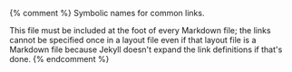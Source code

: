 {% comment %}
Symbolic names for common links.

This file must be included at the foot of every Markdown file; the
links cannot be specified once in a layout file even if that layout
file is a Markdown file because Jekyll doesn't expand the link
definitions if that's done.
{% endcomment %}

[config-email]: mailto:{{site.email}}
[config-organization]: {{site.organization}}
[config-repo]: {{site.repo}}
[config-website]: {{site.website}}

[ally-skills]: https://frameshiftconsulting.com/ally-skills-workshop/

[becker-bruce]: https://www.brettbecker.com/
[bibtex]: http://www.bibtex.org/
[branch-per-feature]: https://www.atlassian.com/git/tutorials/comparing-workflows/feature-branch-workflow
[bryan-jenny]: https://jennybryan.org/
[build-tools]: https://en.wikipedia.org/wiki/List_of_build_automation_software

[capes-gerard]: https://github.com/gcapes
[captain-awkward]: https://captainawkward.com/
[carpentries]: https://carpentries.org/
[caulfield-chorus]: https://hapgood.us/2016/05/13/choral-explanations/
[charles-rules]: http://geekfeminism.wikia.com/wiki/Charles%27_Rules_of_Argument
[choose-license]: http://choosealicense.com/
[climate-api]: http://data.worldbank.org/developers/climate-data-api
[code-smells-and-feels]: https://github.com/jennybc/code-smells-and-feels
[conda]: https://conda.io/
[covenant]: https://www.contributor-covenant.org
[creative-commons]: https://creativecommons.org/

[dc]: https://datacarpentry.org/
[docker]: https://en.wikipedia.org/wiki/Docker_(software)
[dryad]: https://datadryad.org/
[dursi-jonathan]: https://www.dursi.ca/
[dursi-pattern-rules]: https://github.com/ljdursi/make_pattern_rules

[f1000-research]: https://f1000research.com/
[figshare]: https://figshare.com/
[format-r]: https://yihui.name/formatr/

[geek-feminism]: http://geekfeminism.wikia.com/
[gfm]: https://help.github.com/articles/github-flavored-markdown/
[github]: http://github.com
[github-pages]: https://pages.github.com/
[github-zenodo-tutorial]: https://guides.github.com/activities/citable-code/
[gnu-make]: http://www.gnu.org/software/make/
[gnu-make-other-vars]: https://www.gnu.org/software/make/manual/html_node/Special-Variables.html
[go-fair]: https://www.go-fair.org/fair-principles/
[google-docs]: https://en.wikipedia.org/wiki/Google_Docs,_Sheets,_and_Slides
[gustavsen-julia]: http://www.juliagustavsen.com/
[gutenberg]: https://www.gutenberg.org/

[huff-katy]: http://katyhuff.github.io/
[huff-testing]: https://github.com/katyhuff/python-testing
[hugo]: https://gohugo.io/

[ini-format]: https://en.wikipedia.org/wiki/INI_file
[insight]: https://www.insightdatascience.com/

[jekyll]: https://jekyllrb.com/
[joss]: https://joss.theoj.org/
[js-vs-ds]: https://software-tools-in-javascript.github.io/js-vs-ds/
[jupyter]: http://jupyter.org/

[kernighan-brian]: https://en.wikipedia.org/wiki/Brian_Kernighan
[kirk-matthew]: https://www.matthewkirk.com/

[latex]: http://www.latex-project.org/
[libreoffice]: https://www.libreoffice.org/
[lint]: https://en.wikipedia.org/wiki/Lint_(software)

[make]: https://www.gnu.org/software/make/
[markdown]: https://en.wikipedia.org/wiki/Markdown
[mathjax]: https://www.mathjax.org/
[mertz-documentation]: https://realpython.com/documenting-python-code/
[model-coc]: http://geekfeminism.wikia.com/wiki/Conference_anti-harassment/Policy
[ms-word]: https://en.wikipedia.org/wiki/Microsoft_Word

[noller-a-lot-happens]: http://jessenoller.com/blog/2015/9/27/a-lot-happens
[noller-sequel]: http://jessenoller.com/blog/2015/10/31/community-boundaries

[one-extra-fact]: https://merely-useful.github.io/one-extra-fact/
[orcid]: https://orcid.org/
[orwells-rules]: https://en.wikipedia.org/wiki/Politics_and_the_English_Language#Remedy_of_Six_Rules
[osi-license-list]: http://opensource.org/licenses
[osf]: https://osf.io/
[overleaf]: https://www.overleaf.com/

[pandoc]: https://pandoc.org/
[pep-8]: https://www.python.org/dev/peps/pep-0008/
[poisot-timothee]: http://poisotlab.io/
[producing-oss]: https://producingoss.com/
[pypi]: https://pypi.org/
[python-102]: https://python-102.readthedocs.io/
[pytest]: http://pytest.org/
[pytest-mpl]: https://github.com/matplotlib/pytest-mpl

[r-markdown]: https://rmarkdown.rstudio.com/
[readthedocs]: https://docs.readthedocs.io/en/latest/
[requests]: http://docs.python-requests.org

[setuptools]: https://setuptools.readthedocs.io/
[shapiro-wilk]: https://en.wikipedia.org/wiki/Shapiro%E2%80%93Wilk_test
[snakemake]: https://snakemake.readthedocs.io/
[sphinx]: http://www.sphinx-doc.org/en/master/
[srinath-ashwin]: https://ccit.clemson.edu/research/researcher-profiles/ashwin-srinath/
[stack-exchange-data-explorer]: https://data.stackexchange.com/
[stack-overflow-good-question]: https://stackoverflow.com/help/how-to-ask
[stack-overflow]: https://stackoverflow.com/
[stack-printer]: http://www.stackprinter.com/
[standage-daniel]: https://standage.github.io/
[swc]: http://software-carpentry.org
[swc-git]: https://swcarpentry.github.io/git-novice/
[swc-make]: https://github.com/swcarpentry/make-novice
[swc-python]: https://swcarpentry.github.io/python-novice-inflammation/
[swc-r]: https://swcarpentry.github.io/r-novice-gapminder/
[swc-shell]: https://swcarpentry.github.io/shell-novice/

[tables-generator]: https://www.tablesgenerator.com/
[tdda-site]: http://www.tdda.info/
[tf-idf]: https://en.wikipedia.org/wiki/Tf%E2%80%93idf
[tldr-gpl]: https://tldrlegal.com/license/gnu-general-public-license-v3-(gpl-3)
[travis-ci]: https://travis-ci.org/
[troy-meetings]: https://chelseatroy.com/2018/03/29/why-do-remote-meetings-suck-so-much/
[tyranny-structurelessness]: http://www.jofreeman.com/joreen/tyranny.htm

[unpaywall]: http://unpaywall.org/

[vanderplas-licensing]: http://www.astrobetter.com/blog/2014/03/10/the-whys-and-hows-of-licensing-scientific-code/

[wikipedia-iso-country]: http://en.wikipedia.org/wiki/ISO_3166-1_alpha-3
[wilson-greg]: http://third-bit.com
[womens-pockets]: https://pudding.cool/2018/08/pockets/
[womens-pockets-data]: https://github.com/the-pudding/data/blob/master/pockets/README.md

[xkcd-duty-calls]: https://xkcd.com/386/

[yaml]: https://en.wikipedia.org/wiki/YAML

[zenodo]: https://zenodo.org/
[zipfs-law]: http://en.wikipedia.org/wiki/Zipf%27s_law
